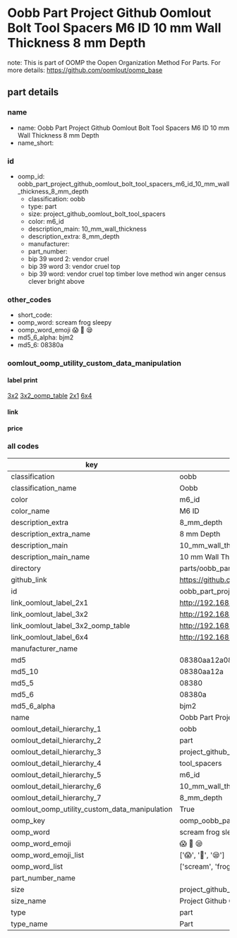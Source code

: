 # Oobb Part Project Github Oomlout Bolt Tool Spacers M6 ID 10 mm Wall Thickness 8 mm Depth  

note: This is part of OOMP the Oopen Organization Method For Parts. For more details: https://github.com/oomlout/oomp_base

##  part details
  







### name
* name: Oobb Part Project Github Oomlout Bolt Tool Spacers M6 ID 10 mm Wall Thickness 8 mm Depth
* name_short: 
### id
* oomp_id: oobb_part_project_github_oomlout_bolt_tool_spacers_m6_id_10_mm_wall_thickness_8_mm_depth
  * classification: oobb
  * type: part
  * size: project_github_oomlout_bolt_tool_spacers
  * color: m6_id
  * description_main: 10_mm_wall_thickness
  * description_extra: 8_mm_depth
  * manufacturer: 
  * part_number: 
  * bip 39 word 2: vendor cruel
  * bip 39 word 3: vendor cruel top
  * bip 39 word: vendor cruel top timber love method win anger census clever bright above

### other_codes
* short_code: 
* oomp_word: scream frog sleepy
* oomp_word_emoji :scream: :frog: :sleepy:
* md5_6_alpha: bjm2
* md5_6: 08380a






### oomlout_oomp_utility_custom_data_manipulation
#### label print
[3x2](http://192.168.1.245:1112/?label=oomp%20bjm2)
[3x2_oomp_table](http://192.168.1.108:1112/?label=oomp%20bjm2)
[2x1](http://192.168.1.242:1112/?label=oomp%20bjm2)
[6x4](http://192.168.1.55:1112/?label=oomp%20bjm2)    

#### link

                              

#### price







### all codes 
| key | value |  
| --- | --- |  
| classification | oobb |  
| classification_name | Oobb |  
| color | m6_id |  
| color_name | M6 ID |  
| description_extra | 8_mm_depth |  
| description_extra_name | 8 mm Depth |  
| description_main | 10_mm_wall_thickness |  
| description_main_name | 10 mm Wall Thickness |  
| directory | parts/oobb_part_project_github_oomlout_bolt_tool_spacers_m6_id_10_mm_wall_thickness_8_mm_depth |  
| github_link | https://github.com/oomlout/oomlout_oomp_part_src/tree/main/parts/oobb_part_project_github_oomlout_bolt_tool_spacers_m6_id_10_mm_wall_thickness_8_mm_depth |  
| id | oobb_part_project_github_oomlout_bolt_tool_spacers_m6_id_10_mm_wall_thickness_8_mm_depth |  
| link_oomlout_label_2x1 | http://192.168.1.242:1112/?label=oomp%20bjm2 |  
| link_oomlout_label_3x2 | http://192.168.1.245:1112/?label=oomp%20bjm2 |  
| link_oomlout_label_3x2_oomp_table | http://192.168.1.108:1112/?label=oomp%20bjm2 |  
| link_oomlout_label_6x4 | http://192.168.1.55:1112/?label=oomp%20bjm2 |  
| manufacturer_name |  |  
| md5 | 08380aa12a08bf6a30c23e23c9cd2791 |  
| md5_10 | 08380aa12a |  
| md5_5 | 08380 |  
| md5_6 | 08380a |  
| md5_6_alpha | bjm2 |  
| name | Oobb Part Project Github Oomlout Bolt Tool Spacers M6 ID 10 mm Wall Thickness 8 mm Depth |  
| oomlout_detail_hierarchy_1 | oobb |  
| oomlout_detail_hierarchy_2 | part |  
| oomlout_detail_hierarchy_3 | project_github_bolt |  
| oomlout_detail_hierarchy_4 | tool_spacers |  
| oomlout_detail_hierarchy_5 | m6_id |  
| oomlout_detail_hierarchy_6 | 10_mm_wall_thickness |  
| oomlout_detail_hierarchy_7 | 8_mm_depth |  
| oomlout_oomp_utility_custom_data_manipulation | True |  
| oomp_key | oomp_oobb_part_project_github_oomlout_bolt_tool_spacers_m6_id_10_mm_wall_thickness_8_mm_depth |  
| oomp_word | scream frog sleepy |  
| oomp_word_emoji | :scream: :frog: :sleepy: |  
| oomp_word_emoji_list | [':scream:', ':frog:', ':sleepy:'] |  
| oomp_word_list | ['scream', 'frog', 'sleepy'] |  
| part_number_name |  |  
| size | project_github_oomlout_bolt_tool_spacers |  
| size_name | Project Github Oomlout Bolt Tool Spacers |  
| type | part |  
| type_name | Part |  
